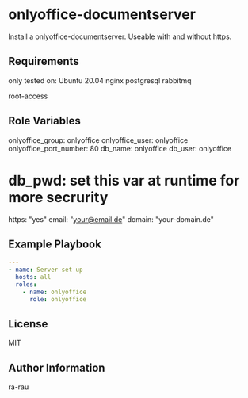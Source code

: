 onlyoffice-documentserver
=========

Install a onlyoffice-documentserver.
Useable with and without https.

Requirements
------------

only tested on:
Ubuntu 20.04
nginx
postgresql
rabbitmq

root-access

Role Variables
--------------

onlyoffice_group: onlyoffice
onlyoffice_user: onlyoffice
onlyoffice_port_number: 80
db_name: onlyoffice
db_user: onlyoffice
# db_pwd: set this var at runtime for more secrurity
https: "yes"
email: "your@email.de"
domain: "your-domain.de"

Example Playbook
----------------

```yaml
---
- name: Server set up
  hosts: all
  roles:
    - name: onlyoffice
      role: onlyoffice
```

License
-------

MIT

Author Information
------------------

ra-rau
